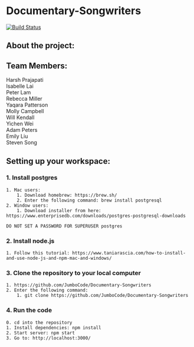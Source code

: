 # Documentary-Songwriters
[![Build Status](https://travis-ci.org/JumboCode/Documentary-Songwriters.svg?branch=master)](https://travis-ci.org/JumboCode/Documentary-Songwriters)

## About the project: ##

## Team Members: ##
Harsh Prajapati  
Isabelle Lai  
Peter Lam  
Rebecca Miller  
Yaqara Patterson  
Molly Campbell  
Will Kendall  
Yichen Wei  
Adam Peters  
Emily Liu  
Steven Song

## Setting up your workspace: ##
### 1. Install postgres ###
    1. Mac users:
        1. Download homebrew: https://brew.sh/
        2. Enter the following command: brew install postgresql
    2. Window users:
        1. Download installer from here: https://www.enterprisedb.com/downloads/postgres-postgresql-downloads

    DO NOT SET A PASSWORD FOR SUPERUSER postgres
### 2. Install node.js ###
    1. Follow this tutorial: https://www.taniarascia.com/how-to-install-and-use-node-js-and-npm-mac-and-windows/
### 3. Clone the repository to your local computer ###
    1. https://github.com/JumboCode/Documentary-Songwriters
    2. Enter the following command: 
        1. git clone https://github.com/JumboCode/Documentary-Songwriters
### 4. Run the code ###
    0. cd into the repository
    1. Install dependencies: npm install
    2. Start server: npm start
    3. Go to: http://localhost:3000/
